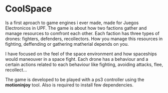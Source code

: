 
[](https://www.youtube.com/watch?v=x13r9jsSBOc)
# CoolSpace
Is a first aproach to game engines i ever made, made for Juegos Electronicos in UPF. The game is about how two factions gather and manage resources to comfront each other. Each faction has three types of drones: fighters, defenders, recollectors. How you manage this resources in fighting, deffending or gathering matherial depends on you.

I have focused on the feel of the space environment and how spaceships would maneouver in a space fight. Each drone has a behaviour and a certain actions related to each behaviour like fighting, avoiding attacks, flee, recollect...

The game is developed to be played with a ps3 controller using the **motioninjoy** tool. Also is required to install few dependencies.
